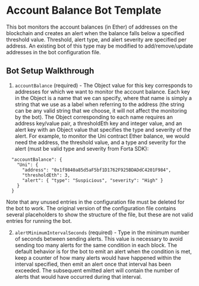 # Account Balance Bot Template

This bot monitors the account balances (in Ether) of addresses on the blockchain and creates an alert when
the balance falls below a specified threshold value. Threshold, alert type, and alert severity are specified
per address.  An existing bot of this type may be modified to add/remove/update addresses in the bot
configuration file.

## Bot Setup Walkthrough

1. `accountBalance` (required) - The Object value for this key corresponds to addresses for which we want to monitor
the account balance.  Each key in the Object is a name that we can specify, where that name is simply a string that
we use as a label when referring to the address (the string can be any valid string that we choose, it will not
affect the monitoring by the bot).  The Object corresponding to each name requires an address key/value pair, a
thresholdEth key and integer value, and an alert key with an Object value that specifies the type and severity of
the alert.  For example, to monitor the Uni contract Ether balance, we would need the address, the threshold value,
and a type and severity for the alert (must be valid type and severity from Forta SDK):

```
  "accountBalance": {
    "Uni": {
      "address": "0x1f9840a85d5aF5bf1D1762F925BDADdC4201F984",
      "thresholdEth": 3,
      "alert": { "type": "Suspicious", "severity": "High" }
    }
  }
```

Note that any unused entries in the configuration file must be deleted for the bot to work.  The original version
of the configuration file contains several placeholders to show the structure of the file, but these are not valid
entries for running the bot.

2. `alertMinimumIntervalSeconds` (required) - Type in the minimum number of seconds between sending alerts.  This
value is necessary to avoid sending too many alerts for the same condition in each block.  The default behavior
is for the bot to emit an alert when the condition is met, keep a counter of how many alerts would have happened
within the interval specified, then emit an alert once that interval has been exceeded.  The subsequent emitted
alert will contain the number of alerts that would have occurred during that interval.
